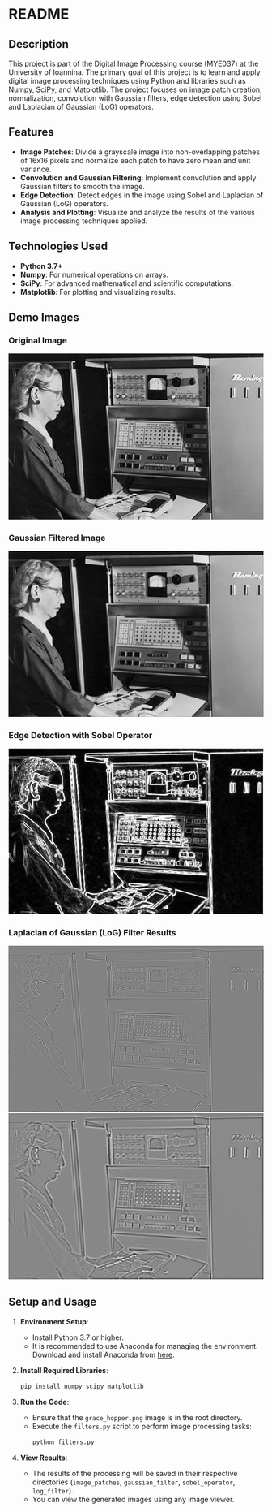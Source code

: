 
# README

## Description
This project is part of the Digital Image Processing course (MΥΕ037) at the University of Ioannina. The primary goal of this project is to learn and apply digital image processing techniques using Python and libraries such as Numpy, SciPy, and Matplotlib. The project focuses on image patch creation, normalization, convolution with Gaussian filters, edge detection using Sobel and Laplacian of Gaussian (LoG) operators.

## Features
- **Image Patches**: Divide a grayscale image into non-overlapping patches of 16x16 pixels and normalize each patch to have zero mean and unit variance.
- **Convolution and Gaussian Filtering**: Implement convolution and apply Gaussian filters to smooth the image.
- **Edge Detection**: Detect edges in the image using Sobel and Laplacian of Gaussian (LoG) operators.
- **Analysis and Plotting**: Visualize and analyze the results of the various image processing techniques applied.

## Technologies Used
- **Python 3.7+**
- **Numpy**: For numerical operations on arrays.
- **SciPy**: For advanced mathematical and scientific computations.
- **Matplotlib**: For plotting and visualizing results.

## Demo Images
### Original Image
![Original Image](assignment/grace_hopper.png)

### Gaussian Filtered Image

![Gaussian Filtered](assignment\gaussian_filter\q2_gaussian.png)

### Edge Detection with Sobel Operator

![Sobel Edge Detection](assignment\sobel_operator\q2_edge_sobel.png)

### Laplacian of Gaussian (LoG) Filter Results
![LoG Filter 1](assignment\log_filter\q1_LoG1.png)
![LoG Filter 2](assignment\log_filter\q1_LoG2.png)

## Setup and Usage
1. **Environment Setup**:
   - Install Python 3.7 or higher.
   - It is recommended to use Anaconda for managing the environment. Download and install Anaconda from [here](https://www.anaconda.com/download/).

2. **Install Required Libraries**:
   ```bash
   pip install numpy scipy matplotlib
   ```

3. **Run the Code**:
   - Ensure that the `grace_hopper.png` image is in the root directory.
   - Execute the `filters.py` script to perform image processing tasks:
     ```bash
     python filters.py
     ```

4. **View Results**:
   - The results of the processing will be saved in their respective directories (`image_patches`, `gaussian_filter`, `sobel_operator`, `log_filter`).
   - You can view the generated images using any image viewer.


   